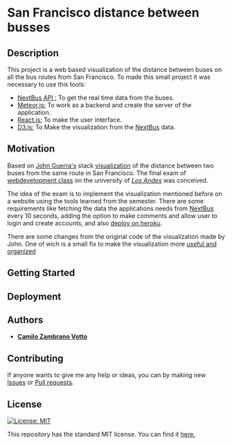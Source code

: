 # San Francisco distance between busses
## Description
This project is a web based visualization of the distance between buses on all the bus routes from San Francisco. To made this small project it was necessary to use this tools:
* [NextBus API :](https://gist.github.com/grantland/7cf4097dd9cdf0dfed14) To get the real time data from the buses.
* [Meteor.js:](https://www.meteor.com/) To work as a backend and create the server of the application.
* [React.js:](https://www.reactjs.org) To make the user interface.
* [D3.js:](https://d3js.org) To Make the visualization from the [NextBus](https://gist.github.com/grantland/7cf4097dd9cdf0dfed14) data.

## Motivation
Based on [John Guerra's](https://twitter.com/duto_guerra?) stack [visualization](https://beta.observablehq.com/@john-guerra/d3-stack-with-d3-nest) of the distance between two buses from the same route in San Francisco. The final exam of [webdevelopment class](https://twitter.com/duto_guerra?) on the university of [_Los Andes_](https://beta.observablehq.com/@john-guerra/d3-stack-with-d3-nest) was conceived.

The idea of the exam is to implement the visualization mentioned before on a website using the tools learned from the semester. There are some requirements like fetching the data the applications needs from [NextBus](https://gist.github.com/grantland/7cf4097dd9cdf0dfed14) every 10 seconds, adding the option to make comments and allow user to login and create accounts, and also [deploy on heroku](https://buses-distance.herokuapp.com/).

There are some changes from the original code of the visualization made by John. One of wich is a small fix to make the visualization more [useful and organized]()

## Getting Started

## Deployment


## Authors
* [__Camilo Zambrano Votto__](https://github.com/cawolfkreo)

## Contributing
If anyone wants to give me any help or ideas, you can by making new [Issues](https://github.com/cawolfkreo/sanfrancisco-distance-buses/issues) or [Pull requests](https://github.com/cawolfkreo/sanfrancisco-distance-buses/pulls).

## License
[![License: MIT](https://img.shields.io/badge/License-MIT-yellow.svg)](https://opensource.org/licenses/MIT)

This repository has the standard MIT license. You can find it [here.](https://github.com/cawolfkreo/sanfrancisco-distance-buses/blob/master/LICENSE)
